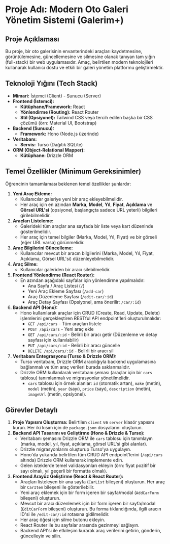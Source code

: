 # Proje Adı: Modern Oto Galeri Yönetim Sistemi (Galerim+)

## Proje Açıklaması

Bu proje, bir oto galerisinin envanterindeki araçları kaydetmesine, görüntülemesine, güncellemesine ve silmesine olanak tanıyan tam yığın (full-stack) bir web uygulamasıdır. Amaç, belirtilen modern teknolojileri kullanarak kullanıcı dostu ve etkili bir galeri yönetim platformu geliştirmektir.

## Teknoloji Yığını (Tech Stack)

*   **Mimari:** İstemci (Client) - Sunucu (Server)
*   **Frontend (İstemci):**
    *   **Kütüphane/Framework:** React
    *   **Yönlendirme (Routing):** React Router
    *   **Stil (Opsiyonel):** Tailwind CSS veya tercih edilen başka bir CSS çözümü (örn: Material UI, Bootstrap)
*   **Backend (Sunucu):**
    *   **Framework:** Hono (Node.js üzerinde)
*   **Veritabanı:**
    *   **Servis:** Turso (Dağıtık SQLite)
*   **ORM (Object-Relational Mapper):**
    *   **Kütüphane:** Drizzle ORM

## Temel Özellikler (Minimum Gereksinimler)

Öğrencinin tamamlaması beklenen temel özellikler şunlardır:

1.  **Yeni Araç Ekleme:**
    *   Kullanıcılar galeriye yeni bir araç ekleyebilmelidir.
    *   Her araç için en azından **Marka**, **Model**, **Yıl**, **Fiyat**, **Açıklama** ve **Görsel URL'si** (opsiyonel, başlangıçta sadece URL yeterli) bilgileri girilebilmelidir.
2.  **Araçları Listeleme:**
    *   Galerideki tüm araçlar ana sayfada bir liste veya kart düzeninde gösterilmelidir.
    *   Her araç için temel bilgiler (Marka, Model, Yıl, Fiyat) ve bir görseli (eğer URL varsa) görünmelidir.
3.  **Araç Bilgilerini Güncelleme:**
    *   Kullanıcılar mevcut bir aracın bilgilerini (Marka, Model, Yıl, Fiyat, Açıklama, Görsel URL'si) düzenleyebilmelidir.
4.  **Araç Silme:**
    *   Kullanıcılar galeriden bir aracı silebilmelidir.
5.  **Frontend Yönlendirme (React Router):**
    *   En azından aşağıdaki sayfalar için yönlendirme yapılmalıdır:
        *   Ana Sayfa / Araç Listesi (`/`)
        *   Yeni Araç Ekleme Sayfası (`/add-car`)
        *   Araç Düzenleme Sayfası (`/edit-car/:id`)
        *   Araç Detay Sayfası (Opsiyonel, ama önerilir: `/car/:id`)
6.  **Backend API (Hono):**
    *   Hono kullanılarak araçlar için CRUD (Create, Read, Update, Delete) işlemlerini gerçekleştiren RESTful API endpoint'leri oluşturulmalıdır:
        *   `GET /api/cars` - Tüm araçları listele
        *   `POST /api/cars` - Yeni araç ekle
        *   `GET /api/cars/:id` - Belirli bir aracı getir (Düzenleme ve detay sayfası için kullanılabilir)
        *   `PUT /api/cars/:id` - Belirli bir aracı güncelle
        *   `DELETE /api/cars/:id` - Belirli bir aracı sil
7.  **Veritabanı Entegrasyonu (Turso & Drizzle ORM):**
    *   Turso veritabanı, Drizzle ORM aracılığıyla backend uygulamasına bağlanmalı ve tüm araç verileri burada saklanmalıdır.
    *   Drizzle ORM kullanılarak veritabanı şeması (araçlar için bir `cars` tablosu) tanımlanmalı ve migrasyonlar yönetilmelidir.
        *   `cars` tablosu için örnek alanlar: `id` (otomatik artan), `make` (metin), `model` (metin), `year` (sayı), `price` (sayı), `description` (metin), `imageUrl` (metin, opsiyonel).


## Görevler Detaylı

1.  **Proje Yapısını Oluşturma:** Belirtilen `client` ve `server` klasör yapısını kurun. Her iki kısım için de `package.json` dosyalarını oluşturun.
2.  **Backend API Tasarımı ve Geliştirme (Hono & Drizzle & Turso):**
    *   Veritabanı şemasını Drizzle ORM ile `cars` tablosu için tanımlayın (marka, model, yıl, fiyat, açıklama, görsel URL'si gibi alanlar).
    *   Drizzle migrasyonlarını oluşturup Turso'ya uygulayın.
    *   Hono'da yukarıda belirtilen tüm CRUD API endpoint'lerini (`/api/cars` altında) Drizzle ORM kullanarak implemente edin.
    *   Gelen isteklerde temel validasyonları ekleyin (örn: fiyat pozitif bir sayı olmalı, yıl geçerli bir formatta olmalı).
3.  **Frontend Arayüz Geliştirme (React & React Router):**
    *   Araçları listeleyen bir ana sayfa (`CarList` bileşeni) oluşturun. Her araç bir `CarItem` bileşeni ile gösterilebilir.
    *   Yeni araç eklemek için bir form içeren bir sayfa/modal (`AddCarForm` bileşeni) oluşturun.
    *   Mevcut bir aracı düzenlemek için bir form içeren bir sayfa/modal (`EditCarForm` bileşeni) oluşturun. Bu forma tıklandığında, ilgili aracın ID'si ile `/edit-car/:id` rotasına gidilmelidir.
    *   Her araç öğesi için silme butonu ekleyin.
    *   React Router ile bu sayfalar arasında gezinmeyi sağlayın.
    *   Backend API'si ile etkileşim kurarak araç verilerini getirin, gönderin, güncelleyin ve silin.

